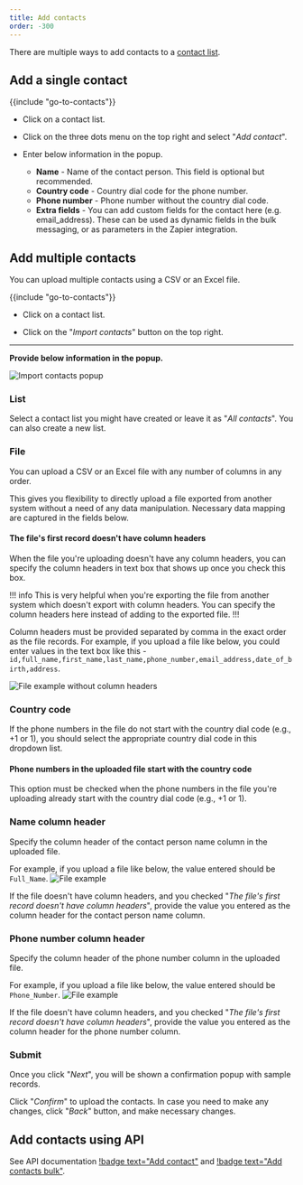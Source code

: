 ```yaml
---
title: Add contacts
order: -300
---
```


There are multiple ways to add contacts to a [contact list](/contacts/contact-lists.md).

## Add a single contact

{{include "go-to-contacts"}}

- Click on a contact list.

- Click on the three dots menu on the top right and select "*Add contact*".

- Enter below information in the popup.
  - **Name** - Name of the contact person. This field is optional but recommended.
  - **Country code** - Country dial code for the phone number.
  - **Phone number** - Phone number without the country dial code.
  - **Extra fields** - You can add custom fields for the contact here (e.g. email_address). These can be used as dynamic fields in the bulk messaging, or as parameters in the Zapier integration.

## Add multiple contacts

You can upload multiple contacts using a CSV or an Excel file.

{{include "go-to-contacts"}}

- Click on a contact list.

- Click on the "*Import contacts*" button on the top right.

---

**Provide below information in the popup.**

![Import contacts popup](https://github.com/sociocs/docs/assets/12301512/87520714-533d-4b24-b0ef-8a271a4e56c2)

### List

Select a contact list you might have created or leave it as "*All contacts*". You can also create a new list.

### File

You can upload a CSV or an Excel file with any number of columns in any order.

This gives you flexibility to directly upload a file exported from another system without a need of any data manipulation. Necessary data mapping are captured in the fields below.

#### The file's first record doesn't have column headers

When the file you're uploading doesn't have any column headers, you can specify the column headers in text box that shows up once you check this box.

!!! info
This is very helpful when you're exporting the file from another system which doesn't export with column headers. You can specify the column headers here instead of adding to the exported file.
!!!

Column headers must be provided separated by comma in the exact order as the file records. For example, if you upload a file like below, you could enter values in the text box like this - `id,full_name,first_name,last_name,phone_number,email_address,date_of_birth,address`.

![File example without column headers](https://github.com/sociocs/docs/assets/12301512/6ceaa641-9048-40ed-9ca6-68477a6d35be)

### Country code

If the phone numbers in the file do not start with the country dial code (e.g., +1 or 1), you should select the appropriate country dial code in this dropdown list.

#### Phone numbers in the uploaded file start with the country code

This option must be checked when the phone numbers in the file you're uploading already start with the country dial code (e.g., +1 or 1).

### Name column header

Specify the column header of the contact person name column in the uploaded file.

For example, if you upload a file like below, the value entered should be `Full_Name`.
![File example](https://github.com/sociocs/docs/assets/12301512/4935ce0f-a842-46c9-b79d-bc92be929aa3)

If the file doesn't have column headers, and you checked "*The file's first record doesn't have column headers*", provide the value you entered as the column header for the contact person name column.

### Phone number column header

Specify the column header of the phone number column in the uploaded file.

For example, if you upload a file like below, the value entered should be `Phone_Number`.
![File example](https://github.com/sociocs/docs/assets/12301512/fb7a8197-a3d3-42bc-9336-7fc42090072b)

If the file doesn't have column headers, and you checked "*The file's first record doesn't have column headers*", provide the value you entered as the column header for the phone number column.

### Submit

Once you click "*Next*", you will be shown a confirmation popup with sample records.

Click "*Confirm*" to upload the contacts. In case you need to make any changes, click "*Back*" button, and make necessary changes.

## Add contacts using API

See API documentation [!badge text="Add contact"](/api/contacts/add.md) and [!badge text="Add contacts bulk"](/api/contacts/add-bulk.md).
